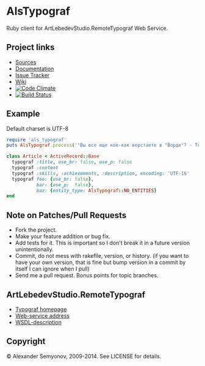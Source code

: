 # AlsTypograf

Ruby client for ArtLebedevStudio.RemoteTypograf Web Service.

## Project links

* [Sources](https://github.com/alsemyonov/als_typograf)
* [Documentation](http://rubydoc.info/gems/als_typograf)
* [Issue Tracker](https://github.com/alsemyonov/als_typograf/issues)
* [Wiki](https://github.com/alsemyonov/als_typograf/wiki)
* [![Code Climate](https://codeclimate.com/github/alsemyonov/als_typograf.png)](https://codeclimate.com/github/alsemyonov/als_typograf)
* [![Build Status](https://travis-ci.org/alsemyonov/als_typograf.png?branch=master)](http://travis-ci.org/alsemyonov/als_typograf)

## Example

Default charset is UTF-8

```ruby
require 'als_typograf'
puts AlsTypograf.process('"Вы все еще кое-как верстаете в "Ворде"? - Тогда мы идем к вам!"')

class Article < ActiveRecord::Base
  typograf :title, use_br: false, use_p: false
  typograf :content
  typograf :skills, :achievements, :description, encoding: 'UTF-16'
  typograf foo: {use_br: false},
           bar: {use_p:  false},
           baz: {entity_type: AlsTypograf::NO_ENTITIES}
end
```

## Note on Patches/Pull Requests

* Fork the project.
* Make your feature addition or bug fix.
* Add tests for it. This is important so I don't break it in a
  future version unintentionally.
* Commit, do not mess with rakefile, version, or history.
  (if you want to have your own version, that is fine but bump version in a commit by itself I can ignore when I pull)
* Send me a pull request. Bonus points for topic branches.

## ArtLebedevStudio.RemoteTypograf

* [Typograf homepage](http://typograf.artlebedev.ru/)
* [Web-service address](http://typograf.artlebedev.ru/webservices/typograf.asmx)
* [WSDL-description](http://typograf.artlebedev.ru/webservices/typograf.asmx?WSDL)

## Copyright

© Alexander Semyonov, 2009-2014. See LICENSE for details.
